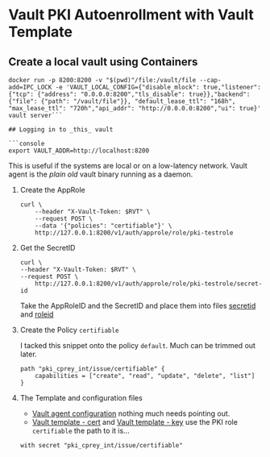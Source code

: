 # Vault PKI Autoenrollment with Vault Template

## Create a local vault using Containers

```console
docker run -p 8200:8200 -v "$(pwd)"/file:/vault/file --cap-add=IPC_LOCK -e 'VAULT_LOCAL_CONFIG={"disable_mlock": true,"listener": {"tcp": {"address": "0.0.0.0:8200","tls_disable": true}},"backend": {"file": {"path": "/vault/file"}}, "default_lease_ttl": "168h", "max_lease_ttl": "720h","api_addr": "http://0.0.0.0:8200","ui": true}' vault server```

## Logging in to _this_ vault

```console
export VAULT_ADDR=http://localhost:8200
```

This is useful if the systems are local or on a low-latency network. Vault agent is the *plain old* vault binary running as a daemon.

1. Create the AppRole

    ```console
    curl \
        --header "X-Vault-Token: $RVT" \
        --request POST \
        --data '{"policies": "certifiable"}' \
        http://127.0.0.1:8200/v1/auth/approle/role/pki-testrole
    ```

1. Get the SecretID

    ```console
    curl \
    --header "X-Vault-Token: $RVT" \
    --request POST \
        http://127.0.0.1:8200/v1/auth/approle/role/pki-testrole/secret-id
    ```

    Take the AppRoleID and the SecretID and place them into files [secretid](nginxdocker/config/secretid) and [roleid](nginxdocker/config/roleid)

1. Create the Policy `certifiable`

    I tacked this snippet onto the policy `default`. Much can be trimmed out later.

    ```console
    path "pki_cprey_int/issue/certifiable" {
        capabilities = ["create", "read", "update", "delete", "list"]
    }
    ```

1. The Template and configuration files

    - [Vault agent configuration](nginxdocker/config/vaulttemplate.ctmpl)
    nothing much needs pointing out.
    - [Vault template - cert](nginxdocker/config/generic-cert.tpl) and [Vault template - key](nginxdocker/config/generic-key.tpl) use the PKI role `certifiable` the path to it is...

    ```console
    with secret "pki_cprey_int/issue/certifiable"
    ```
